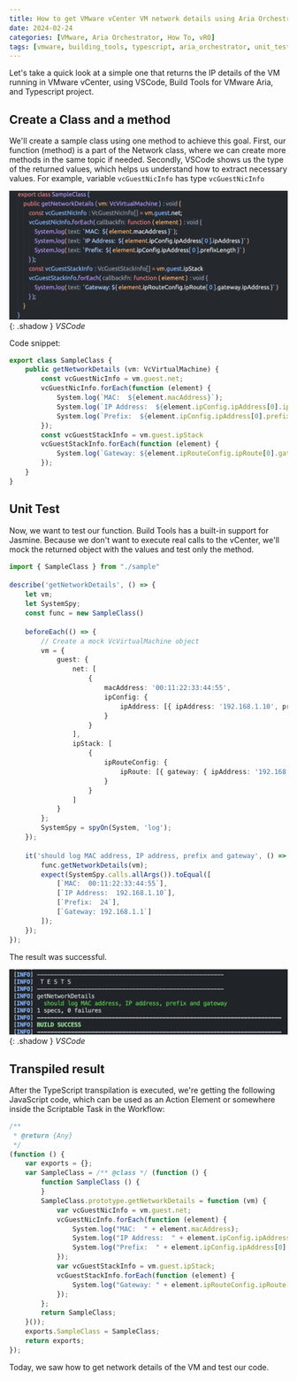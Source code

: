 ```yaml
---
title: How to get VMware vCenter VM network details using Aria Orchestrator
date: 2024-02-24
categories: [VMware, Aria Orchestrator, How To, vRO]
tags: [vmware, building_tools, typescript, aria_orchestrator, unit_test, jasmine]
---
```


Let's take a quick look at a simple one that returns the IP details of the VM running in VMware vCenter, using VSCode, Build Tools for VMware Aria, and Typescript project.

## Create a Class and a method

We'll create a sample class using one method to achieve this goal.
First, our function (method) is a part of the Network class, where we can create more methods in the same topic if needed.
Secondly, VSCode shows us the type of the returned values, which helps us understand how to extract necessary values. For example, variable `vcGuestNicInfo` has type `vcGuestNicInfo`

![test](/assets/img/vmware-how-to-get-VM-network-details/Pasted%20image%2020240224140910.png){: .shadow }
_VSCode_

Code snippet:

```typescript
export class SampleClass {
    public getNetworkDetails (vm: VcVirtualMachine) {
        const vcGuestNicInfo = vm.guest.net;
        vcGuestNicInfo.forEach(function (element) {
            System.log(`MAC:  ${element.macAddress}`);
            System.log(`IP Address:  ${element.ipConfig.ipAddress[0].ipAddress}`)
            System.log(`Prefix:  ${element.ipConfig.ipAddress[0].prefixLength}`)
        });
        const vcGuestStackInfo = vm.guest.ipStack
        vcGuestStackInfo.forEach(function (element) {
            System.log(`Gateway: ${element.ipRouteConfig.ipRoute[0].gateway.ipAddress}`)
        });
    }
}
```

## Unit Test

Now, we want to test our function. Build Tools has a built-in support for Jasmine. Because we don't want to execute real calls to the vCenter, we'll mock the returned object with the values and test only the method.

```typescript
import { SampleClass } from "./sample"

describe('getNetworkDetails', () => {
    let vm;
    let SystemSpy;
    const func = new SampleClass()

    beforeEach(() => {
        // Create a mock VcVirtualMachine object
        vm = {
            guest: {
                net: [
                    {
                        macAddress: '00:11:22:33:44:55',
                        ipConfig: {
                            ipAddress: [{ ipAddress: '192.168.1.10', prefixLength: 24 }]
                        }
                    }
                ],
                ipStack: [
                    {
                        ipRouteConfig: {
                            ipRoute: [{ gateway: { ipAddress: '192.168.1.1' } }]
                        }
                    }
                ]
            }
        };
        SystemSpy = spyOn(System, 'log');
    });

    it('should log MAC address, IP address, prefix and gateway', () => {
        func.getNetworkDetails(vm);
        expect(SystemSpy.calls.allArgs()).toEqual([
            [`MAC:  00:11:22:33:44:55`],
            [`IP Address:  192.168.1.10`],
            [`Prefix:  24`],
            [`Gateway: 192.168.1.1`]
        ]);
    });
});
```

The result was successful.

![img-description](/assets/img/vmware-how-to-get-VM-network-details/Pasted%20image%2020240224141306.png){: .shadow }
_VSCode_

## Transpiled result

After the TypeScript transpilation is executed, we're getting the following JavaScript code, which can be used as an Action Element or somewhere inside the Scriptable Task in the Workflow:

```javascript
/**
 * @return {Any}
 */
(function () {
    var exports = {};
    var SampleClass = /** @class */ (function () {
        function SampleClass () {
        }
        SampleClass.prototype.getNetworkDetails = function (vm) {
            var vcGuestNicInfo = vm.guest.net;
            vcGuestNicInfo.forEach(function (element) {
                System.log("MAC:  " + element.macAddress);
                System.log("IP Address:  " + element.ipConfig.ipAddress[0].ipAddress);
                System.log("Prefix:  " + element.ipConfig.ipAddress[0].prefixLength);
            });
            var vcGuestStackInfo = vm.guest.ipStack;
            vcGuestStackInfo.forEach(function (element) {
                System.log("Gateway: " + element.ipRouteConfig.ipRoute[0].gateway.ipAddress);
            });
        };
        return SampleClass;
    }());
    exports.SampleClass = SampleClass;
    return exports;
});
```

Today, we saw how to get network details of the VM and test our code.
